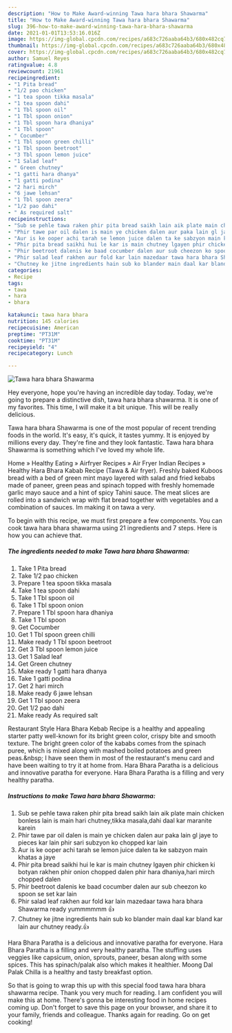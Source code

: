 ```yaml
---
description: "How to Make Award-winning Tawa hara bhara Shawarma"
title: "How to Make Award-winning Tawa hara bhara Shawarma"
slug: 396-how-to-make-award-winning-tawa-hara-bhara-shawarma
date: 2021-01-01T13:53:16.016Z
image: https://img-global.cpcdn.com/recipes/a683c726aaba64b3/680x482cq70/tawa-hara-bhara-shawarma-recipe-main-photo.jpg
thumbnail: https://img-global.cpcdn.com/recipes/a683c726aaba64b3/680x482cq70/tawa-hara-bhara-shawarma-recipe-main-photo.jpg
cover: https://img-global.cpcdn.com/recipes/a683c726aaba64b3/680x482cq70/tawa-hara-bhara-shawarma-recipe-main-photo.jpg
author: Samuel Reyes
ratingvalue: 4.8
reviewcount: 21961
recipeingredient:
- "1 Pita bread"
- "1/2 pao chicken"
- "1 tea spoon tikka masala"
- "1 tea spoon dahi"
- "1 Tbl spoon oil"
- "1 Tbl spoon onion"
- "1 Tbl spoon hara dhaniya"
- "1 Tbl spoon"
- " Cocumber"
- "1 Tbl spoon green chilli"
- "1 Tbl spoon beetroot"
- "3 Tbl spoon lemon juice"
- "1 Salad leaf"
- " Green chutney"
- "1 gatti hara dhanya"
- "1 gatti podina"
- "2 hari mirch"
- "6 jawe lehsan"
- "1 Tbl spoon zeera"
- "1/2 pao dahi"
- " As required salt"
recipeinstructions:
- "Sub se pehle tawa raken phir pita bread saikh lain aik plate main chicken bonless lain is main hari chutney,tikka masala,dahi daal kar maranite karein"
- "Phir tawe par oil dalen is main ye chicken dalen aur paka lain gl jaye to pieces kar lain phir sari subzyon ko chopped kar lain"
- "Aur is ke ooper achi tarah se lemon juice dalen ta ke sabzyon main khatas a jaye"
- "Phir pita bread saikhi hui le kar is main chutney lgayen phir chicken ki botyan rakhen phir onion chopped dalen phir hara dhaniya,hari mirch chopped dalen"
- "Phir beetroot dalenis ke baad cocumber dalen aur sub cheezon ko spoon se set kar lain"
- "Phir salad leaf rakhen aur fold kar lain mazedaar tawa hara bhara Shawarma ready yummmmmm 👍"
- "Chutney ke jitne ingredients hain sub ko blander main daal kar bland kar lain aur chutney ready.👍"
categories:
- Recipe
tags:
- tawa
- hara
- bhara

katakunci: tawa hara bhara 
nutrition: 145 calories
recipecuisine: American
preptime: "PT31M"
cooktime: "PT31M"
recipeyield: "4"
recipecategory: Lunch

---
```



![Tawa hara bhara Shawarma](https://img-global.cpcdn.com/recipes/a683c726aaba64b3/680x482cq70/tawa-hara-bhara-shawarma-recipe-main-photo.jpg)

Hey everyone, hope you're having an incredible day today. Today, we're going to prepare a distinctive dish, tawa hara bhara shawarma. It is one of my favorites. This time, I will make it a bit unique. This will be really delicious.

Tawa hara bhara Shawarma is one of the most popular of recent trending foods in the world. It's easy, it's quick, it tastes yummy. It is enjoyed by millions every day. They're fine and they look fantastic. Tawa hara bhara Shawarma is something which I've loved my whole life.

Home » Healthy Eating » Airfryer Recipes » Air Fryer Indian Recipes » Healthy Hara Bhara Kabab Recipe (Tawa &amp; Air fryer). Freshly baked Kuboos bread with a bed of green mint mayo layered with salad and fried kebabs made of paneer, green peas and spinach topped with freshly homemade garlic mayo sauce and a hint of spicy Tahini sauce. The meat slices are rolled into a sandwich wrap with flat bread together with vegetables and a combination of sauces. Im making it on tawa a very.


To begin with this recipe, we must first prepare a few components. You can cook tawa hara bhara shawarma using 21 ingredients and 7 steps. Here is how you can achieve that.

<!--inarticleads1-->

##### The ingredients needed to make Tawa hara bhara Shawarma:

1. Take 1 Pita bread
1. Take 1/2 pao chicken
1. Prepare 1 tea spoon tikka masala
1. Take 1 tea spoon dahi
1. Take 1 Tbl spoon oil
1. Take 1 Tbl spoon onion
1. Prepare 1 Tbl spoon hara dhaniya
1. Take 1 Tbl spoon
1. Get  Cocumber
1. Get 1 Tbl spoon green chilli
1. Make ready 1 Tbl spoon beetroot
1. Get 3 Tbl spoon lemon juice
1. Get 1 Salad leaf
1. Get  Green chutney
1. Make ready 1 gatti hara dhanya
1. Take 1 gatti podina
1. Get 2 hari mirch
1. Make ready 6 jawe lehsan
1. Get 1 Tbl spoon zeera
1. Get 1/2 pao dahi
1. Make ready  As required salt


Restaurant Style Hara Bhara Kebab Recipe is a healthy and appealing starter patty well-known for its bright green color, crispy bite and smooth texture. The bright green color of the kababs comes from the spinach puree, which is mixed along with mashed boiled potatoes and green peas.&amp;nbsp; I have seen them in most of the restaurant&#39;s menu card and have been waiting to try it at home from. Hara Bhara Paratha is a delicious and innovative paratha for everyone. Hara Bhara Paratha is a filling and very healthy paratha. 

<!--inarticleads2-->

##### Instructions to make Tawa hara bhara Shawarma:

1. Sub se pehle tawa raken phir pita bread saikh lain aik plate main chicken bonless lain is main hari chutney,tikka masala,dahi daal kar maranite karein
1. Phir tawe par oil dalen is main ye chicken dalen aur paka lain gl jaye to pieces kar lain phir sari subzyon ko chopped kar lain
1. Aur is ke ooper achi tarah se lemon juice dalen ta ke sabzyon main khatas a jaye
1. Phir pita bread saikhi hui le kar is main chutney lgayen phir chicken ki botyan rakhen phir onion chopped dalen phir hara dhaniya,hari mirch chopped dalen
1. Phir beetroot dalenis ke baad cocumber dalen aur sub cheezon ko spoon se set kar lain
1. Phir salad leaf rakhen aur fold kar lain mazedaar tawa hara bhara Shawarma ready yummmmmm 👍
1. Chutney ke jitne ingredients hain sub ko blander main daal kar bland kar lain aur chutney ready.👍


Hara Bhara Paratha is a delicious and innovative paratha for everyone. Hara Bhara Paratha is a filling and very healthy paratha. The stuffing uses veggies like capsicum, onion, sprouts, paneer, besan along with some spices. This has spinach/palak also which makes it healthier. Moong Dal Palak Chilla is a healthy and tasty breakfast option. 

So that is going to wrap this up with this special food tawa hara bhara shawarma recipe. Thank you very much for reading. I am confident you will make this at home. There's gonna be interesting food in home recipes coming up. Don't forget to save this page on your browser, and share it to your family, friends and colleague. Thanks again for reading. Go on get cooking!
